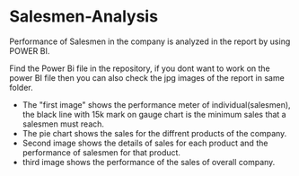 # Salesmen-Analysis
Performance of Salesmen in the company is analyzed in the report by using POWER BI.

Find the Power Bi file in the repository, if you dont want to work on the power BI file then you can also check the jpg images of the report in same folder. 

- The "first image" shows the performance meter of individual(salesmen), the black line with 15k mark on gauge chart is the minimum sales that a salesmen must reach.
- The pie chart shows the sales for the diffrent products of the company.
- Second image shows the details of sales for each product and the performance of salesmen for that product.
- third image shows the performance of the sales of overall company. 
